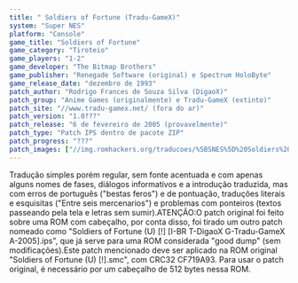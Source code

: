 ```yaml
---
title: " Soldiers of Fortune (Tradu-GameX)"
system: "Super NES"
platform: "Console"
game_title: "Soldiers of Fortune"
game_category: "Tiroteio"
game_players: "1-2"
game_developer: "The Bitmap Brothers"
game_publisher: "Renegade Software (original) e Spectrum HoloByte"
game_release_date: "dezembro de 1993"
patch_author: "Rodrigo Frances de Souza Silva (DigaoX)"
patch_group: "Anime Games (originalmente) e Tradu-GameX (extinto)"
patch_site: "//www.tradu-gamex.net/ (fora do ar)"
patch_version: "1.0???"
patch_release: "6 de fevereiro de 2005 (provavelmente)"
patch_type: "Patch IPS dentro de pacote ZIP"
patch_progress: "???"
patch_images: ["//img.romhackers.org/traducoes/%5BSNES%5D%20Soldiers%20of%20Fortune%20-%20Tradu-GameX%20-%201.png","//img.romhackers.org/traducoes/%5BSNES%5D%20Soldiers%20of%20Fortune%20-%20Tradu-GameX%20-%202.png","//img.romhackers.org/traducoes/%5BSNES%5D%20Soldiers%20of%20Fortune%20-%20Tradu-GameX%20-%203.png"]
---
```

Tradução simples porém regular, sem fonte acentuada e com apenas alguns nomes de fases, diálogos informativos e a introdução traduzida, mas com erros de português ("bestas feros") e de pontuação, traduções literais e esquisitas ("Entre seis mercenarios") e problemas com ponteiros (textos passeando pela tela e letras sem sumir).ATENÇÃO:O patch original foi feito sobre uma ROM com cabeçalho, por conta disso, foi tirado um outro patch nomeado como "Soldiers of Fortune (U) [!] [I-BR T-DigaoX G-Tradu-GameX A-2005].ips", que já serve para uma ROM considerada "good dump" (sem modificações).Este patch mencionado deve ser aplicado na ROM original "Soldiers of Fortune (U) [!].smc", com CRC32 CF719A93. Para usar o patch original, é necessário por um cabeçalho de 512 bytes nessa ROM.